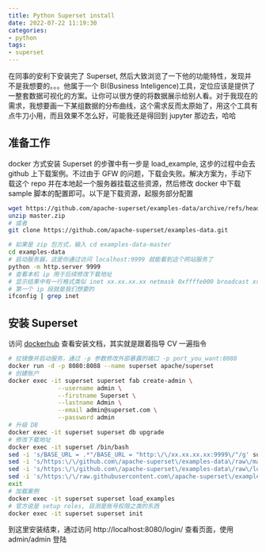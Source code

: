 ```yaml
---
title: Python Superset install
date: 2022-07-22 11:19:30
categories:
- python
tags:
- superset
---
```


在同事的安利下安装完了 Superset, 然后大致浏览了一下他的功能特性，发现并不是我想要的。。。他属于一个 BI(Business Inteligence)工具，定位应该是提供了一整套数据可视化的方案。让你可以很方便的将数据展示给别人看。对于我现在的需求，我想要画一下某组数据的分布曲线，这个需求反而太原始了，用这个工具有点牛刀小用，而且效果不怎么好，可能我还是得回到 jupyter 那边去，哈哈

## 准备工作

docker 方式安装 Superset 的步骤中有一步是 load_example, 这步的过程中会去 github 上下载案例。不过由于 GFW 的问题，下载会失败。解决方案为，手动下载这个 repo 并在本地起一个服务器挂载这些资源，然后修改 docker 中下载 sample 脚本的配置即可。以下是下载资源，起服务部分配置

```bash
wget https://github.com/apache-superset/examples-data/archive/refs/heads/master.zip
unzip master.zip
# 或者
git clone https://github.com/apache-superset/examples-data.git

# 如果是 zip 包方式，输入 cd examples-data-master
cd examples-data 
# 启动服务器，这是你通过访问 localhost:9999 就能看到这个网站服务了
python -m http.server 9999 
# 查看本机 ip 用于后续修改下载地址
# 显示结果中有一行格式类似 inet xx.xx.xx.xx netmask 0xffffe000 broadcast xx.xx.xx.xx
# 第一个 ip 段就是我们想要的
ifconfig | grep inet
```


## 安装 Superset

访问 [dockerhub](https://hub.docker.com/r/apache/superset) 查看安装文档，其实就是跟着指导 CV 一遍指令

```bash
# 拉镜像并启动服务，通过 -p 参数修改外部暴露的端口 -p port_you_want:8088
docker run -d -p 8080:8088 --name superset apache/superset
# 创建账户
docker exec -it superset superset fab create-admin \
              --username admin \
              --firstname Superset \
              --lastname Admin \
              --email admin@superset.com \
              --password admin
# 升级 DB
docker exec -it superset superset db upgrade
# 修改下载地址
docker exec -it superset /bin/bash
sed -i 's/BASE_URL = .*"/BASE_URL = "http:\/\/xx.xx.xx.xx:9999\/"/g' superset/examples/helpers.py
sed -i 's/https:\/\/github.com\/apache-superset\/examples-data\/raw\/master\//http:\/\/xx.xx.xx.xx:9999\//g' superset/examples/configs/datasets/examples/*.yaml
sed -i 's/https:\/\/github.com\/apache-superset\/examples-data\/raw\/lowercase_columns_examples\//http:\/\/xx.xx.xx.xx:9999\//g' superset/examples/configs/datasets/examples/*.yaml
sed -i 's/https:\/\/raw.githubusercontent.com\/apache-superset\/examples-data\/master\//http:\/\/xx.xx.xx.xx:9999\//g' superset/examples/configs/datasets/examples/*.yaml
exit
# 加载案例
docker exec -it superset superset load_examples
# 官方说是 setup roles, 目测是账号权限之类的东西
docker exec -it superset superset init
```

到这里安装结束，通过访问 http://localhost:8080/login/ 查看页面，使用 admin/admin 登陆
